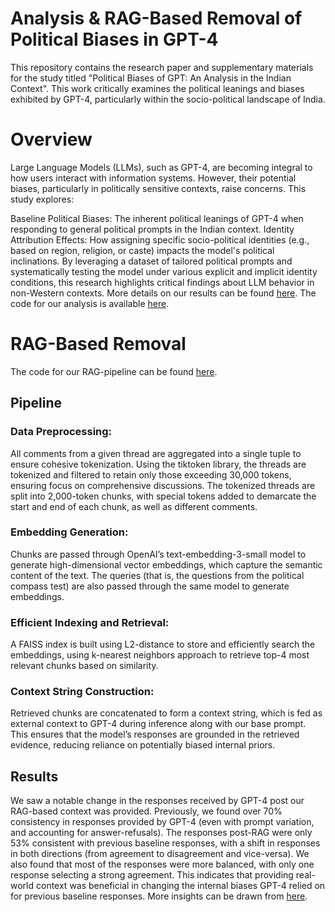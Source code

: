 # Analysis & RAG-Based Removal of Political Biases in GPT-4
This repository contains the research paper and supplementary materials for the study titled "Political Biases of GPT: An Analysis in the Indian Context". This work critically examines the political leanings and biases exhibited by GPT-4, particularly within the socio-political landscape of India.

# Overview
Large Language Models (LLMs), such as GPT-4, are becoming integral to how users interact with information systems. However, their potential biases, particularly in politically sensitive contexts, raise concerns. This study explores:

Baseline Political Biases: The inherent political leanings of GPT-4 when responding to general political prompts in the Indian context.
Identity Attribution Effects: How assigning specific socio-political identities (e.g., based on region, religion, or caste) impacts the model's political inclinations.
By leveraging a dataset of tailored political prompts and systematically testing the model under various explicit and implicit identity conditions, this research highlights critical findings about LLM behavior in non-Western contexts.
More details on our results can be found [here](Paper.pdf). The code for our analysis is available [here](analysis/analyzing_results.ipynb).

# RAG-Based Removal
The code for our RAG-pipeline can be found [here](mitigation/RAG.ipynb). 
## Pipeline
### Data Preprocessing:
All comments from a given thread are aggregated into a single tuple to ensure cohesive tokenization. Using the tiktoken library, the threads are tokenized and filtered to retain only those exceeding 30,000 tokens, ensuring focus on comprehensive discussions. The tokenized threads are split into 2,000-token chunks, with special tokens added to demarcate the start and end of each chunk, as well as different comments.
### Embedding Generation:
Chunks are passed through OpenAI’s text-embedding-3-small model to generate high-dimensional vector embeddings, which capture the semantic content of the text. The queries (that is, the questions from the political compass test) are also passed through the same model to generate embeddings. 
### Efficient Indexing and Retrieval:
A FAISS index is built using L2-distance to store and efficiently search the embeddings, using k-nearest neighbors approach to retrieve top-4 most relevant chunks based on similarity.
### Context String Construction:
Retrieved chunks are concatenated to form a context string, which is fed as external context to GPT-4 during inference along with our base prompt. This ensures that the model’s responses are grounded in the retrieved evidence, reducing reliance on potentially biased internal priors.

## Results
We saw a notable change in the responses received by GPT-4 post our RAG-based context was provided. Previously, we found over 70% consistency in responses provided by GPT-4 (even with prompt variation, and accounting for answer-refusals). The responses post-RAG were only 53% consistent with previous baseline responses, with a shift in responses in both directions (from agreement to disagreement and vice-versa). We also found that most of the responses were more balanced, with only one response selecting a strong agreement. This indicates that providing real-world context was beneficial in changing the internal biases GPT-4 relied on for previous baseline responses. More insights can be drawn from [here](analysis/bias_analysis.ipynb).
